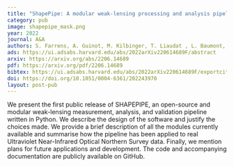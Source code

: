 ```yaml
---
title: "ShapePipe: A modular weak-lensing processing and analysis pipeline"
category: pub
image: shapepipe_mask.png
year: 2022
journal: A&A
authors: S. Farrens, A. Guinot, M. Kilbinger, T. Liaudat , L. Baumont, X. Jimenez, A. Peel , A. Pujol , M. Schmitz, J.-L. Starck, and A. Z. Vitorelli
ads: https://ui.adsabs.harvard.edu/abs/2022arXiv220614689F/abstract
arxiv: https://arxiv.org/abs/2206.14689
pdf: https://arxiv.org/pdf/2206.14689
bibtex: https://ui.adsabs.harvard.edu/abs/2022arXiv220614689F/exportcitation
doi: https://doi.org/10.1051/0004-6361/202243970
layout: post-pub
---
```

We present the first public release of SHAPEPIPE, an open-source and modular weak-lensing measurement, analysis, and validation pipeline written in Python. We describe the design of the software and justify the choices made. We provide a brief description of all the modules currently available and summarise how the pipeline has been applied to real Ultraviolet Near-Infrared Optical Northern Survey data. Finally, we mention plans for future applications and development. The code and accompanying documentation are publicly available on GitHub.
